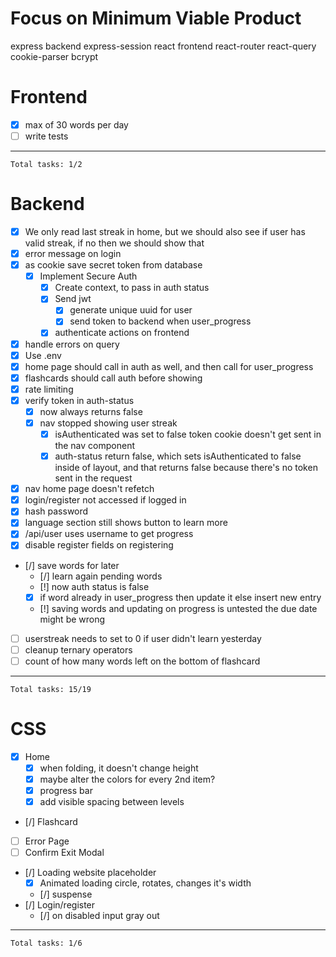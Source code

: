 # Focus on Minimum Viable Product
express backend
express-session
react frontend
react-router
react-query
cookie-parser
bcrypt

# Frontend
- [x] max of 30 words per day
- [ ] write tests
---
`Total tasks: 1/2`

# Backend
- [x] We only read last streak in home, but we should also see
    if user has valid streak, if no then we should show that
- [x] error message on login
- [x] as cookie save secret token from database
    - [x] Implement Secure Auth
        - [x] Create context, to pass in auth status
        - [x] Send jwt
            - [x] generate unique uuid for user
            - [x] send token to backend when user_progress
        - [x] authenticate actions on frontend
- [x] handle errors on query
- [x] Use .env
- [x] home page should call in auth as well, and then call for user_progress
- [x] flashcards should call auth before showing
- [x] rate limiting
- [x] verify token in auth-status
    - [x] now always returns false
    - [x] nav stopped showing user streak
        - [x] isAuthenticated was set to false
        token cookie doesn't get sent
        in the nav component
        - [x] auth-status return false, which sets isAuthenticated to false
        inside of layout, and that returns false because there's no token
        sent in the request
- [x] nav home page doesn't refetch
- [x] login/register not accessed if logged in
- [x] hash password
- [x] language section still shows button to learn more
- [x] /api/user uses username to get progress
- [x] disable register fields on registering
- [/] save words for later
    - [/] learn again pending words
    - [!] now auth status is false
    - [x] if word already in user_progress
    then update it
    else insert new entry
    - [!] saving words and updating on progress is untested
    the due date might be wrong
- [ ] userstreak needs to set to 0 if user didn't learn
yesterday
- [ ] cleanup ternary operators
- [ ] count of how many words left on the bottom of flashcard
---
`Total tasks: 15/19`

# CSS
- [x] Home
    - [x] when folding, it doesn't change height
    - [x] maybe alter the colors for every 2nd item?
    - [x] progress bar
    - [x] add visible spacing between levels
- [/] Flashcard
- [ ] Error Page
- [ ] Confirm Exit Modal
- [/] Loading website placeholder
    - [x] Animated loading circle, rotates, changes it's width
    - [/] suspense
- [/] Login/register
    - [/] on disabled input gray out
---
`Total tasks: 1/6`
